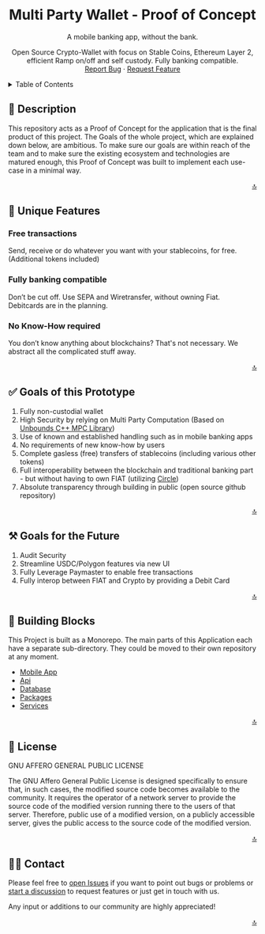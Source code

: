 <a name="readme-top"></a>

<!-- PROJECT LOGO -->
<br />
<div align="center">
 <!-- <a href="Link to homegage or repo">
   <img src="images/logo.png" alt="Logo" width="80" height="80">
 </a> -->
 
 
 <h1 align="center">Multi Party Wallet - Proof of Concept</h1>
 
 <p align="center">
   A mobile banking app, without the bank.
    <br />

Open Source Crypto-Wallet with focus on Stable Coins, Ethereum Layer 2, efficient Ramp on/off and self custody. Fully banking compatible.
<br />
<a href="https://github.com/lauhon/WalletPOC/issues">Report Bug</a>
·
<a href="https://github.com/lauhon/WalletPOC/discussions">Request Feature</a>

 </p>
</div>
 
<!-- TABLE OF CONTENTS -->
<details>
 <summary>Table of Contents</summary>
 <ol>
  <li>
     <a href="#-description">Description</a>
   </li>
   <li>
     <a href="#-unique-features">Unique Features</a>
   </li>
   <li>
     <a href="#-goals-of-this-prototype">Goals of this Prototype</a>
   </li>
   <li>
     <a href="#%EF%B8%8F-goals-for-the-future">Goals for the Future</a>
   </li>
   <li><a href="#-building-blocks">Building Blocks</a>
       <ul>
           <li><a href="https://github.com/lauhon/WalletPOC/tree/master/mobile">Mobile App</a></li>
           <li><a href="https://github.com/lauhon/WalletPOC/tree/master/api">Api</a></li>
           <li><a href="https://github.com/lauhon/WalletPOC/tree/master/database">Database</a></li>
           <li><a href="https://github.com/lauhon/WalletPOC/tree/master/packages">Packages</a></li>
           <li><a href="https://github.com/lauhon/WalletPOC/tree/master/services">Services</a></li>
       </ul>
   </li>
   <li><a href="#-license">License</a></li>
   <li><a href="#-contact">Contact</a></li>
 </ol>
</details>
 
## 🐐 Description 
 
This repository acts as a Proof of Concept for the application that is the final product of this project.
The Goals of the whole project, which are explained down below, are ambitious. To make sure our goals are within reach of the team and to make sure
the existing ecosystem and technologies are matured enough, this Proof of Concept was built to implement each use-case in a minimal way.
 
<p align="right"><a href="#readme-top">🔝</a></p>

## 🚀 Unique Features

### Free transactions

Send, receive or do whatever you want with your stablecoins, for free. (Additional tokens included)

### Fully banking compatible

Don’t be cut off. Use SEPA and Wiretransfer, without owning Fiat.
Debitcards are in the planning.

### No Know-How required

You don’t know anything about blockchains? That's not necessary. We abstract all the complicated stuff away.

<p align="right"><a href="#readme-top">🔝</a></p>

## ✅ Goals of this Prototype

1. Fully non-custodial wallet
2. High Security by relying on Multi Party Computation (Based on [Unbounds C++ MPC Library](https://github.com/unboundsecurity/blockchain-crypto-mpc))
3. Use of known and established handling such as in mobile banking apps
4. No requirements of new know-how by users
5. Complete gasless (free) transfers of stablecoins (including various other tokens)
6. Full interoperability between the blockchain and traditional banking part - but without having to own FIAT (utilizing [Circle](https://www.circle.com/en/))
7. Absolute transparency through building in public (open source github repository)

<p align="right"><a href="#readme-top">🔝</a></p>

## ⚒️ Goals for the Future

1. Audit Security
2. Streamline USDC/Polygon features via new UI
3. Fully Leverage Paymaster to enable free transactions
4. Fully interop between FIAT and Crypto by providing a Debit Card

<p align="right"><a href="#readme-top">🔝</a></p>

## 🧱 Building Blocks

This Project is built as a Monorepo. The main parts of this Application each have a separate sub-directory. They could be moved to their own repository at any moment.

- [Mobile App](https://github.com/lauhon/WalletPOC/tree/master/mobile)
- [Api](https://github.com/lauhon/WalletPOC/tree/master/api)
- [Database](https://github.com/lauhon/WalletPOC/tree/master/database)
- [Packages](https://github.com/lauhon/WalletPOC/tree/master/packages)
- [Services](https://github.com/lauhon/WalletPOC/tree/master/services)

<p align="right"><a href="#readme-top">🔝</a></p> 
 
## 📄 License
 
GNU AFFERO GENERAL PUBLIC LICENSE

The GNU Affero General Public License is designed specifically to ensure that, in such cases, the modified source code becomes available to the community. It requires the operator of a network server to provide the source code of the modified version running there to the users of that server. Therefore, public use of a modified version, on a publicly accessible server, gives the public access to the source code of the modified version.

<p align="right"><a href="#readme-top">🔝</a></p>

## 👋🏽 Contact

Please feel free to [open Issues](https://github.com/lauhon/WalletPOC/issues) if you want to point out bugs or problems or [start a discussion](https://github.com/lauhon/WalletPOC/discussions) to request features or just get in touch with us.

Any input or additions to our community are highly appreciated!

<p align="right"><a href="#readme-top">🔝</a></p>
